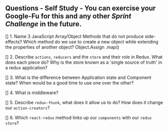 ## Questions - Self Study - You can exercise your Google-Fu for this and any other _Sprint Challenge_ in the future.

[]  1. Name 3 JavaScript Array/Object Methods that do not produce side-effects? Which method do we use to create a new object while extending the properties of another object?
Object.Assign
.map()


[]  2. Describe `actions`, `reducers` and the `store` and their role in Redux. What does each piece do? Why is the store known as a 'single source of truth' in a redux application?

[]  3. What is the difference between Application state and Component state? When would be a good time to use one over the other?

[]  4. What is middleware?

[]  5. Describe `redux-thunk`, what does it allow us to do? How does it change our `action-creators`?

[]  6. Which `react-redux` method links up our `components` with our `redux store`?